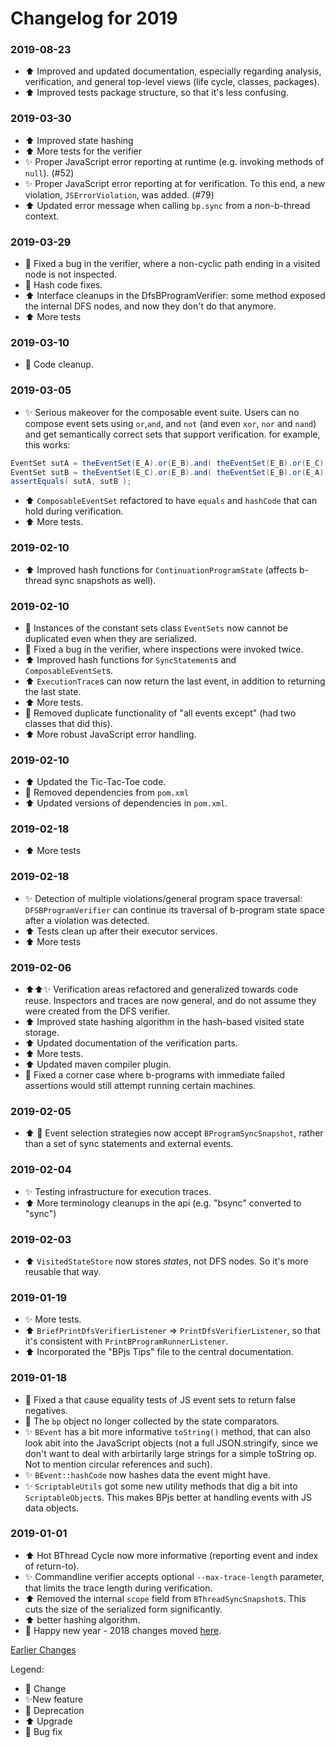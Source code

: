 # Changelog for 2019

### 2019-08-23
* :arrow_up: Improved and updated documentation, especially regarding analysis, verification, and general top-level views (life cycle, classes, packages).
* :arrow_up: Improved tests package structure, so that it's less confusing.

### 2019-03-30
* :arrow_up: Improved state hashing
* :arrow_up: More tests for the verifier
* :sparkles: Proper JavaScript error reporting at runtime (e.g. invoking methods of `null`). (#52)
* :sparkles: Proper JavaScript error reporting at for verification. To this end, a new violation, `JSErrorViolation`, was added. (#79)
* :arrow_up: Updated error message when calling `bp.sync` from a non-b-thread context.

### 2019-03-29
* :bug: Fixed a bug in the verifier, where a non-cyclic path ending in a visited node is not inspected.
* :bug: Hash code fixes.
* :arrow_up: Interface cleanups in the DfsBProgramVerifier: some method exposed the internal DFS nodes, and now they don't do that anymore.
* :arrow_up: More tests

### 2019-03-10
* :put_litter_in_its_place: Code cleanup.

### 2019-03-05
* :sparkles: Serious makeover for the composable event suite. Users can no compose event sets using `or`,`and`, and `not` (and even `xor`, `nor` and `nand`) and get semantically correct sets that support verification.
  for example, this works:
```java
EventSet sutA = theEventSet(E_A).or(E_B).and( theEventSet(E_B).or(E_C) );
EventSet sutB = theEventSet(E_C).or(E_B).and( theEventSet(E_B).or(E_A) );
assertEquals( sutA, sutB );
```
* :arrow_up: `ComposableEventSet` refactored to have `equals` and `hashCode` that can hold during verification.
* :arrow_up: More tests.

### 2019-02-10
* :arrow_up: Improved hash functions for `ContinuationProgramState` (affects b-thread sync snapshots as well).

### 2019-02-10
* :bug: Instances of the constant sets class `EventSets` now cannot be duplicated even when they are serialized.
* :bug: Fixed a bug in the verifier, where inspections were invoked twice.
* :arrow_up: Improved hash functions for `SyncStatement`s and `ComposableEventSet`s.
* :arrow_up: `ExecutionTrace`s can now return the last event, in addition to returning the last state.
* :arrow_up: More tests.
* :put_litter_in_its_place: Removed duplicate functionality of "all events except" (had two classes that did this).
* :arrow_up: More robust JavaScript error handling.

### 2019-02-10
* :arrow_up: Updated the Tic-Tac-Toe code.
* :put_litter_in_its_place: Removed dependencies from `pom.xml`
* :arrow_up: Updated versions of dependencies in `pom.xml`.

### 2019-02-18
* :arrow_up: More tests

### 2019-02-18
* :sparkles: Detection of multiple violations/general program space traversal: `DFSBProgramVerifier` can continue its traversal of b-program state space after a violation was detected.
* :arrow_up: Tests clean up after their executor services.
* :arrow_up: More tests

### 2019-02-06
* :arrow_up::arrow_up::sparkles: Verification areas refactored and generalized towards code reuse. Inspectors and traces are now general, and do not assume they were created from the DFS verifier.
* :arrow_up: Improved state hashing algorithm in the hash-based visited state storage.
* :arrow_up: Updated documentation of the verification parts.
* :arrow_up: More tests.
* :arrow_up: Updated maven compiler plugin.
* :bug: Fixed a corner case where b-programs with immediate failed assertions would still attempt running certain machines.

### 2019-02-05
* :arrow_up: :tada: Event selection strategies now accept `BProgramSyncSnapshot`, rather than a set of sync statements and external events.

### 2019-02-04
* :sparkles: Testing infrastructure for execution traces.
* :arrow_up: More terminology cleanups in the api (e.g. "bsync" converted to "sync")

### 2019-02-03
* :arrow_up: `VisitedStateStore` now stores *states*, not DFS nodes. So it's more reusable that way.

### 2019-01-19
* :sparkles: More tests.
* :arrow_up: `BriefPrintDfsVerifierListener` => `PrintDfsVerifierListener`, so that it's consistent with `PrintBProgramRunnerListener`.
* :arrow_up: Incorporated the "BPjs Tips" file to the central documentation.

### 2019-01-18
* :bug: Fixed a that cause equality tests of JS event sets to return false negatives.
* :bug: The `bp` object no longer collected by the state comparators.
* :sparkles: `BEvent` has a bit more informative `toString()` method, that can also look abit into the JavaScript objects (not a full JSON.stringify, since we don't want to deal with arbirtarily large strings for a simple toString op. Not to mention circular references and such).
* :sparkles: `BEvent::hashCode` now hashes data the event might have.
* :sparkles: `ScriptableUtils` got some new utility methods that dig a bit into `ScriptableObject`s. This makes BPjs better at handling events with JS data objects.

### 2019-01-01
* :arrow_up: Hot BThread Cycle now more informative (reporting event and index of return-to).
* :sparkles: Commandline verifier accepts optional `--max-trace-length` parameter, that limits the trace length during verification.
* :arrow_up: Removed the internal `scope` field from `BThreadSyncSnapshot`s. This cuts the size of the serialized form significantly.
* :arrow_up: better hashing algorithm.
* :tada: Happy new year - 2018 changes moved [here](changelog-2018.md).


[Earlier Changes](changelog-2018.md)

Legend:
* :arrows_counterclockwise: Change
* :sparkles:New feature
* :put_litter_in_its_place: Deprecation
* :arrow_up: Upgrade
* :bug: Bug fix
